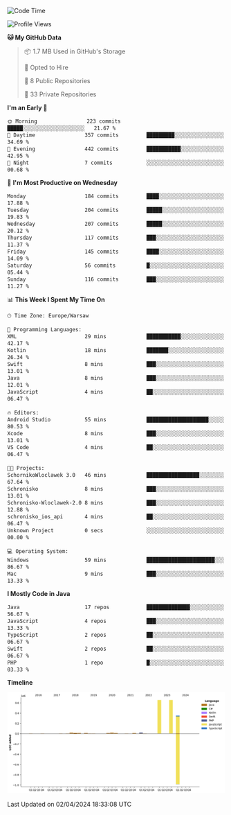 <!--START_SECTION:waka-->
![Code Time](http://img.shields.io/badge/Code%20Time-179%20hrs%2018%20mins-blue)

![Profile Views](http://img.shields.io/badge/Profile%20Views-0-blue)

**🐱 My GitHub Data** 

> 📦 1.7 MB Used in GitHub's Storage 
 > 
> 💼 Opted to Hire
 > 
> 📜 8 Public Repositories 
 > 
> 🔑 33 Private Repositories 
 > 
**I'm an Early 🐤** 

```text
🌞 Morning                223 commits         █████░░░░░░░░░░░░░░░░░░░░   21.67 % 
🌆 Daytime                357 commits         █████████░░░░░░░░░░░░░░░░   34.69 % 
🌃 Evening                442 commits         ███████████░░░░░░░░░░░░░░   42.95 % 
🌙 Night                  7 commits           ░░░░░░░░░░░░░░░░░░░░░░░░░   00.68 % 
```
📅 **I'm Most Productive on Wednesday** 

```text
Monday                   184 commits         ████░░░░░░░░░░░░░░░░░░░░░   17.88 % 
Tuesday                  204 commits         █████░░░░░░░░░░░░░░░░░░░░   19.83 % 
Wednesday                207 commits         █████░░░░░░░░░░░░░░░░░░░░   20.12 % 
Thursday                 117 commits         ███░░░░░░░░░░░░░░░░░░░░░░   11.37 % 
Friday                   145 commits         ████░░░░░░░░░░░░░░░░░░░░░   14.09 % 
Saturday                 56 commits          █░░░░░░░░░░░░░░░░░░░░░░░░   05.44 % 
Sunday                   116 commits         ███░░░░░░░░░░░░░░░░░░░░░░   11.27 % 
```


📊 **This Week I Spent My Time On** 

```text
🕑︎ Time Zone: Europe/Warsaw

💬 Programming Languages: 
XML                      29 mins             ███████████░░░░░░░░░░░░░░   42.17 % 
Kotlin                   18 mins             ███████░░░░░░░░░░░░░░░░░░   26.34 % 
Swift                    8 mins              ███░░░░░░░░░░░░░░░░░░░░░░   13.01 % 
Java                     8 mins              ███░░░░░░░░░░░░░░░░░░░░░░   12.01 % 
JavaScript               4 mins              ██░░░░░░░░░░░░░░░░░░░░░░░   06.47 % 

🔥 Editors: 
Android Studio           55 mins             ████████████████████░░░░░   80.53 % 
Xcode                    8 mins              ███░░░░░░░░░░░░░░░░░░░░░░   13.01 % 
VS Code                  4 mins              ██░░░░░░░░░░░░░░░░░░░░░░░   06.47 % 

🐱‍💻 Projects: 
SchornikoWloclawek 3.0   46 mins             █████████████████░░░░░░░░   67.64 % 
Schronisko               8 mins              ███░░░░░░░░░░░░░░░░░░░░░░   13.01 % 
Schronisko-Wloclawek-2.0 8 mins              ███░░░░░░░░░░░░░░░░░░░░░░   12.88 % 
schronisko_ios_api       4 mins              ██░░░░░░░░░░░░░░░░░░░░░░░   06.47 % 
Unknown Project          0 secs              ░░░░░░░░░░░░░░░░░░░░░░░░░   00.00 % 

💻 Operating System: 
Windows                  59 mins             ██████████████████████░░░   86.67 % 
Mac                      9 mins              ███░░░░░░░░░░░░░░░░░░░░░░   13.33 % 
```

**I Mostly Code in Java** 

```text
Java                     17 repos            ██████████████░░░░░░░░░░░   56.67 % 
JavaScript               4 repos             ███░░░░░░░░░░░░░░░░░░░░░░   13.33 % 
TypeScript               2 repos             ██░░░░░░░░░░░░░░░░░░░░░░░   06.67 % 
Swift                    2 repos             ██░░░░░░░░░░░░░░░░░░░░░░░   06.67 % 
PHP                      1 repo              █░░░░░░░░░░░░░░░░░░░░░░░░   03.33 % 
```



**Timeline**

![Lines of Code chart](https://raw.githubusercontent.com/KuaQ/KuaQ/main/assets/bar_graph.png)


 Last Updated on 02/04/2024 18:33:08 UTC
<!--END_SECTION:waka-->
